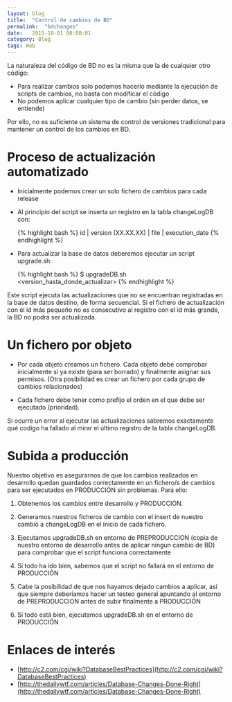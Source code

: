 ```yaml
---
layout: blog
title:  "Control de cambios de BD"
permalink:  "bdchanges"
date:   2015-10-01 00:00:01
category: Blog
tags: Web
---
```

La naturaleza del código de BD no es la misma que la de cualquier otro código:

- Para realizar cambios solo podemos hacerlo mediante la ejecución de scripts de cambios, no basta con modificar el código
- No podemos aplicar cualquier tipo de cambio (sin perder datos, se entiende)

Por ello, no es suficiente un sistema de control de versiones tradicional para mantener un control de los cambios en BD.

# Proceso de actualización automatizado
- Inicialmente podemos crear un solo fichero de cambios para cada release
- Al principio del script se inserta un registro en la tabla <schema>changeLogDB con:

    {% highlight bash %}
        id | version (XX.XX.XX) | file | execution_date
    {% endhighlight %}

- Para actualizar la base de datos deberemos ejecutar un script upgrade.sh:

    {% highlight bash %}
        $ upgradeDB.sh <schema> <version_hasta_donde_actualizar>
    {% endhighlight %}

Este script ejecuta las actualizaciones que no se encuentran registradas en la base de datos destino, de forma secuencial. Si el fichero de actualización con el id más pequeño no es consecutivo al registro con el id más grande, la BD no podrá ser actualizada.

# Un fichero por objeto
- Por cada objeto creamos un fichero. Cada objeto debe comprobar inicialmente si ya existe (para ser borrado) y finalmente asignar sus permisos. (Otra posibilidad es crear un fichero por cada grupo de cambios relacionados)

- Cada fichero debe tener como prefijo el orden en el que debe ser ejecutado (prioridad).

Si ocurre un error al ejecutar las actualizaciones sabremos exactamente qué codigo ha fallado al mirar el último registro de la tabla <schema>changeLogDB.

# Subida a producción

Nuestro objetivo es asegurarnos de que los cambios realizados en desarrollo quedan guardados correctamente en un fichero/s de cambios para ser ejecutados en PRODUCCIÓN sin problemas. Para ello:

1. Obtenemos los cambios entre desarrollo y PRODUCCIÓN.

2. Generamos nuestros ficheros de cambio con el insert de nuestro cambio a <schema>changeLogDB en el inicio de cada fichero.

3. Ejecutamos upgradeDB.sh <schema> en entorno de PREPRODUCCION (copia de nuestro entorno de desarrollo antes de aplicar ningun cambio de BD) para comprobar que el script funciona correctamente

3. Si todo ha ido bien, sabemos que el script no fallará en el entorno de PRODUCCIÓN

4. Cabe la posibilidad de que nos hayamos dejado cambios a aplicar, así que siempre deberíamos hacer un testeo general apuntando al entorno de PREPRODUCCION antes de subir finalmente a PRODUCCIÓN

5. Si todo está bien, ejecutamos upgradeDB.sh <schema> en el entorno de PRODUCCIÓN

# Enlaces de interés

- [http://c2.com/cgi/wiki?DatabaseBestPractices](http://c2.com/cgi/wiki?DatabaseBestPractices)
- [http://thedailywtf.com/articles/Database-Changes-Done-Right](http://thedailywtf.com/articles/Database-Changes-Done-Right)

